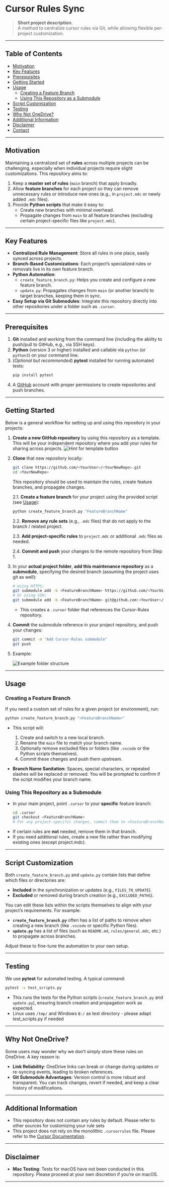 # Cursor Rules Sync

> **Short project description.**  
> A method to centralize cursor rules via Git, while allowing flexible per-project customization.

---

## Table of Contents

- [Motivation](#motivation)
- [Key Features](#key-features)
- [Prerequisites](#prerequisites)
- [Getting Started](#getting-started)
- [Usage](#usage)
  - [Creating a Feature Branch](#creating-a-feature-branch)
  - [Using This Repository as a Submodule](#using-this-repository-as-a-submodule)
- [Script Customization](#script-customization)
- [Testing](#testing)
- [Why Not OneDrive?](#why-not-onedrive)
- [Additional Information](#additional-information)
- [Disclaimer](#disclaimer)
- [Contact](#contact)

---

## Motivation

Maintaining a centralized set of **rules** across multiple projects can be challenging, especially when individual projects require slight customizations. This repository aims to:

1. Keep a **master set of rules** (`main` branch) that apply broadly.  
2. Allow **feature branches** for each project so they can remove unnecessary rules or introduce new ones (e.g., in `project.mdc` or newly added `.mdc` files).  
3. Provide **Python scripts** that make it easy to:
   - Create new branches with minimal overhead.
   - Propagate changes from `main` to all feature branches (excluding certain project-specific files like `project.mdc`).

---

## Key Features

- **Centralized Rule Management**: Store all rules in one place, easily synced across projects.
- **Branch-Based Customizations**: Each project’s specialized rules or removals live in its own feature branch.
- **Python Automation**:
  - `create_feature_branch.py`: Helps you create and configure a new feature branch.
  - `update.py`: Propagates changes from `main` (or another branch) to target branches, keeping them in sync.
- **Easy Setup via Git Submodules**: Integrate this repository directly into other repositories under a folder such as `.cursor`.

---

## Prerequisites

1. **Git** installed and working from the command line (including the ability to push/pull to GitHub, e.g., via SSH keys).
2. **Python** (version 3 or higher) installed and callable via `python` (or `python3`) on your command line.
3. (_Optional but recommended_) **pytest** installed for running automated tests:
   ```bash
   pip install pytest
   ```
4. A [GitHub](https://github.com/) account with proper permissions to create repositories and push branches.

---

## Getting Started

Below is a general workflow for setting up and using this repository in your projects:

1. **Create a new GitHub repository** by using this repository as a template.  
   This will be your independent repository where you add your rules for sharing across projects.
   ![Hint for template button](./img/template.png)

2. **Clone** that new repository locally:
   ```bash
   git clone https://github.com/<YourUser>/<YourNewRepo>.git
   cd <YourNewRepo>
   ```
   This repository should be used to maintain the rules, create feature branches, and propagate changes.

    2.1. **Create a feature branch** for your project using the provided script (see [Usage](#usage)):
   ```bash
   python create_feature_branch.py "FeatureBranchName"
   ```

    2.2. **Remove any rule sets** (e.g., `.mdc` files) that do not apply to the branch / related project.

    2.3. **Add project-specific rules** to `project.mdc` or additional `.mdc` files as needed.

    2.4. **Commit and push** your changes to the remote repository from Step 1.

3. In your **actual project folder**, **add this maintenance repository** as a **submodule**, specifying the desired branch (assuming the project uses git as well):
   ```bash
   # Using HTTPS:
   git submodule add -b <FeatureBranchName> https://github.com/<YourUser>/<YourNewRepo>.git .cursor
   # Or using SSH:
   git submodule add -b <FeatureBranchName> git@github.com:<YourUser>/<YourNewRepo>.git .cursor
   ```
   - This creates a `.cursor` folder that references the Cursor-Rules repository.

4. **Commit** the submodule reference in your project repository, and push your changes:
   ```bash
   git commit -m "Add Cursor-Rules submodule"
   git push
   ```

5. Example:

   ![Example folder structure](./img/structure.png)


---

## Usage

### Creating a Feature Branch

If you need a custom set of rules for a given project (or environment), run:

```bash
python create_feature_branch.py "<FeatureBranchName>"
```

- This script will:
  1. Create and switch to a new local branch.
  2. Rename the `main` file to match your branch name.
  3. Optionally remove excluded files or folders (like `.vscode` or the Python scripts themselves).
  4. Commit these changes and push them upstream.

- **Branch Name Sanitation**: Spaces, special characters, or repeated slashes will be replaced or removed. You will be prompted to confirm if the script modifies your branch name.

### Using This Repository as a Submodule

- In your main project, point `.cursor` to your **specific** feature branch:
  ```bash
  cd .cursor
  git checkout <FeatureBranchName>
  # For any project-specific changes, commit them to <FeatureBranchName>.
  ```
- If certain rules are **not** needed, remove them in that branch.  
- If you need additional rules, create a new file rather than modifying existing ones (except project.mdc).

---

## Script Customization

Both `create_feature_branch.py` and `update.py` contain lists that define which files or directories are:
- **Included** in the synchronization or updates (e.g., `FILES_TO_UPDATE`).
- **Excluded** or removed during branch creation (e.g., `EXCLUDED_PATHS`).

You can edit these lists within the scripts themselves to align with your project’s requirements. For example:
- **`create_feature_branch.py`** often has a list of paths to remove when creating a new branch (like `.vscode` or specific Python files).
- **`update.py`** has a list of files (such as `README.md`, `rules/general.mdc`, etc.) to propagate across branches.

Adjust these to fine-tune the automation to your own setup.

---

## Testing

We use **pytest** for automated testing. A typical command:
```bash
pytest -v test_scripts.py
```
- This runs the tests for the Python scripts (`create_feature_branch.py` and `update.py`), ensuring branch creation and propagation work as expected.
- Linux uses `/tmp/` and Windows `B:/` as test directory - please adapt test_scripts.py if needed

---

## Why Not OneDrive?

Some users may wonder why we don’t simply store these rules on OneDrive. A key reason is:
- **Link Reliability**: OneDrive links can break or change during updates or re-syncing events, leading to broken references.
- **Git Submodule Advantages**: Version control is more robust and transparent. You can track changes, revert if needed, and keep a clear history of modifications.

---

## Additional Information

- This repository does not contain any rules by default. Please refer to other sources for customizing your rule sets
- This project does not rely on the monolithic `.cursorrules` file. Please refer to the [Cursor Documentation](https://docs.cursor.com/context/rules-for-ai).

---

## Disclaimer

- **Mac Testing**: Tests for macOS have not been conducted in this repository. Please proceed at your own discretion if you’re on macOS.

---
